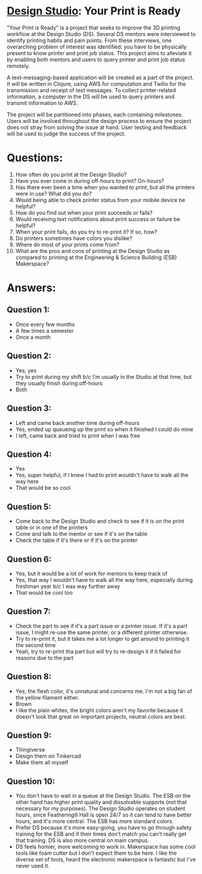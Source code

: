 # [Design Studio](https://vanderbilt.design): Your Print is Ready

"Your Print is Ready" is a project that seeks to improve the 3D printing workflow at the Design Studio (DS). Several DS mentors were interviewed to identify printing habits and pain points. From these interviews, one overarching problem of interest was identified: you have to be physically present to know printer and print job status. This project aims to alleviate it by enabling both mentors and users to query printer and print job status remotely.

A text-messaging-based application will be created as a part of the project. It will be written in Clojure, using AWS for computation and Twilio for the transmission and receipt of text messages. To collect printer-related information, a computer in the DS will be used to query printers and transmit information to AWS.

The project will be partitioned into phases, each containing milestones. Users will be involved throughout the design process to ensure the project does not stray from solving the issue at hand. User testing and feedback will be used to judge the success of the project.

# Questions:
1. How often do you print at the Design Studio?
2. Have you ever come in during off-hours to print? On-hours?
3. Has there ever been a time when you wanted to print, but all the printers were in use? What did you do?
4. Would being able to check printer status from your mobile device be helpful?
5. How do you find out when your print succeeds or fails?
6. Would receiving text notifications about print success or failure be helpful?
7. When your print fails, do you try to re-print it? If so, how?
8. Do printers sometimes have colors you dislike?
9. Where do most of your prints come from?
10. What are the pros and cons of printing at the Design Studio as compared to printing at the Engineering & Science Building (ESB) Makerspace?

# Answers:

## Question 1:
* Once every few months
* A few times a semester
* Once a month

## Question 2:
* Yes, yes
* Try to print during my shift b/c I'm usually in the Studio at that time, but they usually finish during off-hours
* Both

## Question 3:
* Left and came back another time during off-hours
* Yes, ended up queueing up the print so when it finished I could do mine
* I left, came back and tried to print when I was free

## Question 4:
* Yes
* Yes, super helpful, if I knew I had to print wouldn't have to walk all the way here
* That would be so cool

## Question 5:
* Come back to the Design Studio and check to see if it is on the print table or in one of the printers
* Come and talk to the mentor or see if it's on the table
* Check the table if it's there or if it's on the printer

## Question 6:
* Yes, but it would be a lot of work for mentors to keep track of
* Yes, that way I wouldn't have to walk all the way here, especially during freshman year b/c I was way further away
* That would be cool too

## Question 7:
* Check the part to see if it's a part issue or a printer issue. If it's a part issue, I might re-use the same printer, or a different printer otherwise.
* Try to re-print it, but it takes me a lot longer to get around to printing it the second time
* Yeah, try to re-print tha part but will try to re-design it if it failed for reasons due to the part

## Question 8:
* Yes, the flesh color, it's unnatural and concerns me. I'm not a big fan of the yellow filament either.
* Brown
* I like the plain whites, the bright colors aren't my favorite because it doesn't look that great on important projects, neutral colors are best.

## Question 9:
* Thingiverse
* Design them on Tinkercad
* Make them all myself

## Question 10:
* You don't have to wait in a queue at the Design Studio. The ESB on the other hand has higher print quality and dissolvable supports (not that necessary for my purposes). The Design Studio operates on student hours, since Featheringill Hall is open 24/7 so it can tend to have better hours, and it's more central. The ESB has more standard colors.
* Prefer DS because it's more easy-going, you have to go through safety training for the ESB and if their times don't match you can't really get that training. DS is also more central on main campus.
* DS feels homier, more welcoming to work in. Makerspace has some cool tools like foam cutter but I don't expect them to be here. I like the diverse set of tools, heard the electronic makerspace is fantastic but I've never used it.

